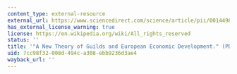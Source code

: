 ```yaml
---
content_type: external-resource
external_url: https://www.sciencedirect.com/science/article/pii/001449839190015B
has_external_license_warning: true
license: https://en.wikipedia.org/wiki/All_rights_reserved
status: ''
title: '"A New Theory of Guilds and European Economic Development." (PDF - 3.0MB)'
uid: 7cc98f32-008d-494c-a308-ebb9236d3ae4
wayback_url: ''
---
```

